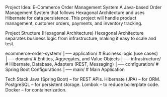 Project Idea: E-Commerce Order Management System
A Java-based Order Management System that follows Hexagonal Architecture and uses Hibernate for data persistence. This project will handle product management, customer orders, payments, and inventory tracking.

Project Structure (Hexagonal Architecture)
Hexagonal Architecture separates business logic from infrastructure, making it easy to scale and test.

ecommerce-order-system/
│── application/       # Business logic (use cases)
│── domain/            # Entities, Aggregates, and Value Objects
│── infrastructure/    # Hibernate, Database, Adapters (REST, Messaging)
│── configuration/     # Spring Boot Configurations
│── main/              # Main Application

Tech Stack
  Java (Spring Boot) – for REST APIs.
  Hibernate (JPA) – for ORM.
  PostgreSQL – for persistent storage.
  Lombok – to reduce boilerplate code.
  Docker – for containerization.
